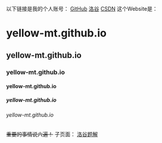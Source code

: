 以下链接是我的个人账号：
[GitHub](https://github.com/yellow-mt)
[洛谷](https://www.luogu.com.cn/user/835829)
[CSDN](https://blog.csdn.net/2301_76688772)
这个Website是：
# yellow-mt.github.io
## yellow-mt.github.io
### yellow-mt.github.io
#### yellow-mt.github.io
##### yellow-mt.github.io
###### yellow-mt.github.io
~~重要的事情说六遍！~~
子页面：
[洛谷题解](lgsu)
